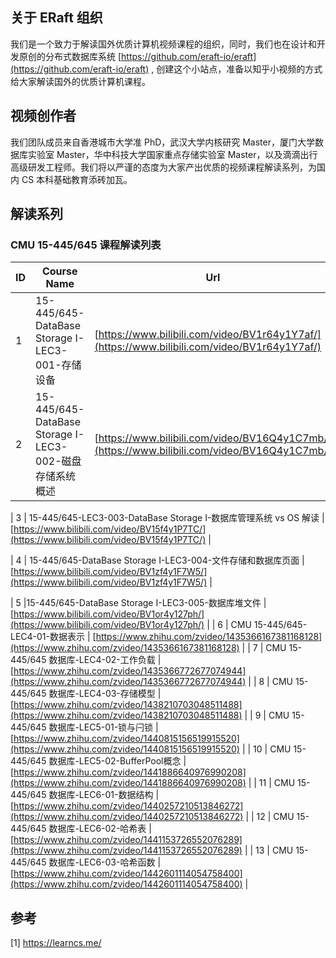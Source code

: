 ## 关于 ERaft 组织
我们是一个致力于解读国外优质计算机视频课程的组织，同时，我们也在设计和开发原创的分布式数据库系统  [https://github.com/eraft-io/eraft](https://github.com/eraft-io/eraft) , 创建这个小站点，准备以知乎小视频的方式给大家解读国外的优质计算机课程。

## 视频创作者
我们团队成员来自香港城市大学准 PhD，武汉大学内核研究 Master，厦门大学数据库实验室 Master，华中科技大学国家重点存储实验室 Master，以及滴滴出行高级研发工程师。我们将以严谨的态度为大家产出优质的视频课程解读系列，为国内 CS 本科基础教育添砖加瓦。

## 解读系列


### CMU 15-445/645 课程解读列表

|   ID   |   Course Name   |  Url    |
| ---- | ---- | ---- |
|   1   |   15-445/645-DataBase Storage I-LEC3-001-存储设备   |  [https://www.bilibili.com/video/BV1r64y1Y7af/](https://www.bilibili.com/video/BV1r64y1Y7af/) |
|   2   |15-445/645-DataBase Storage I-LEC3-002-磁盘存储系统概述   |   [https://www.bilibili.com/video/BV16Q4y1C7mb/](https://www.bilibili.com/video/BV16Q4y1C7mb/) |

| 3     | 15-445/645-LEC3-003-DataBase Storage I-数据库管理系统 vs OS 解读 |[https://www.bilibili.com/video/BV15f4y1P7TC/](https://www.bilibili.com/video/BV15f4y1P7TC/)   |

| 4     | 15-445/645-DataBase Storage I-LEC3-004-文件存储和数据库页面   |   [https://www.bilibili.com/video/BV1zf4y1F7W5/](https://www.bilibili.com/video/BV1zf4y1F7W5/)   |

|   5   |15-445/645-DataBase Storage I-LEC3-005-数据库堆文件   |   [https://www.bilibili.com/video/BV1or4y127ph/](https://www.bilibili.com/video/BV1or4y127ph/)   |
|   6   |   CMU 15-445/645-LEC4-01-数据表示 |   [https://www.zhihu.com/zvideo/1435366167381168128](https://www.zhihu.com/zvideo/1435366167381168128)   |
|   7   |  CMU 15-445/645 数据库-LEC4-02-工作负载 |   [https://www.zhihu.com/zvideo/1435366772677074944](https://www.zhihu.com/zvideo/1435366772677074944)   |
|   8   |  CMU 15-445/645 数据库-LEC4-03-存储模型 |   [https://www.zhihu.com/zvideo/1438210703048511488](https://www.zhihu.com/zvideo/1438210703048511488)   |
|   9   |  CMU 15-445/645 数据库-LEC5-01-锁与闩锁 |   [https://www.zhihu.com/zvideo/1440815156519915520](https://www.zhihu.com/zvideo/1440815156519915520)  |
|  10   | CMU 15-445/645 数据库-LEC5-02-BufferPool概念  | [https://www.zhihu.com/zvideo/1441886640976990208](https://www.zhihu.com/zvideo/1441886640976990208)   |
|  11   | CMU 15-445/645 数据库-LEC6-01-数据结构  |   [https://www.zhihu.com/zvideo/1440257210513846272](https://www.zhihu.com/zvideo/1440257210513846272)   |
|  12   |  CMU 15-445/645 数据库-LEC6-02-哈希表   |   [https://www.zhihu.com/zvideo/1441153726552076289](https://www.zhihu.com/zvideo/1441153726552076289)   |
|  13   |  CMU 15-445/645 数据库-LEC6-03-哈希函数  |  [https://www.zhihu.com/zvideo/1442601114054758400](https://www.zhihu.com/zvideo/1442601114054758400)  |

## 参考
[1] https://learncs.me/
